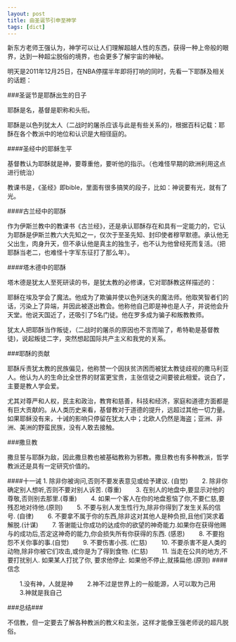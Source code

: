 ```yaml
---
layout: post
title: 由圣诞节引申至神学
tags: [dict]
---
```



新东方老师王强认为，神学可以让人们理解超越人性的东西，获得一种上帝般的眼界，达到一种超尘脱俗的境界，也会更多了解宇宙的神秘。

明天是2011年12月25日，在NBA停摆半年即将打响的同时，先看一下耶酥及相关的话题：

###圣诞节是耶酥出生的日子

耶酥是名，基督是职称和头衔。

耶酥是以色列犹太人（二战时的屠杀应该与此是有些关系的)，根据百科记载：耶酥在各个教派中的地位和认识是大相径庭的。


####圣经中的耶稣生平

基督教认为耶酥就是神，要尊重他，要听他的指示。（也难怪早期的欧洲利用这点进行统治）

教课书是，《圣经》即bible，里面有很多搞笑的段子，比如：神说要有光，就有了光。

####古兰经中的耶酥

作为伊斯兰教中的教课书《古兰经》，还是承认耶酥存在和具有一定能力的，它认为耶酥是伊斯兰教六大先知之一，仅次于至圣先知、封印使者穆罕默德。承认他无父出生，肉身升天，但不承认他是真主的独生子，也不认为他曾经死而复活。（把耶酥当老二，也难怪十字军东征打了那么年）。

####塔木德中的耶酥

塔木德是犹太人至死研读的书，是犹太教的必修课，它对耶酥教这样描述的：

耶稣在埃及学会了魔法。他成为了欺骗并使以色列迷失的魔法师。他取笑智者们的话，污染上了异端，并因此被逐出教会。他称他自己即是神也是人子，并说他会升天堂。他说天国近了，还吸引了5名门徒。他在罗多成为骗子和叛教教师。

犹太人把耶酥当作叛徒，（二战时的屠杀的原因也不言而喻了，希特勒是基督教徒)，说起叛徒二字，突然想起国际共产主义和我党的关系。


###耶酥的贡献

耶酥斥责犹太教的民族偏见，他称赞一个因扶贫济困而被犹太教徒歧视的撒马利亚人。他认为人的生命比全世界的财富更宝贵，主张信徒之间要彼此相爱。说白了，主要是教人学会爱。

尤其对尊严和人权，民主和政治，教育和慈善，科技和经济，家庭和道德方面都是有巨大贡献的。从人类历史来看，基督教对于道德的提升，远超过其他一切力量。如果耶稣没有来，十诫的影响只停留在犹太人中；北欧人仍然是海盗；亚洲、非洲、美洲的野蛮民族，没有人敢去接触。

###撒旦教

撒旦誓与耶酥为敌，因此撒旦教也被基础教称为邪教。撒旦教也有多种教派，哲学教派还是具有一定研究价值的。

####十一诫
	1. 除非你被询问,否则不要发表意见或给予建议. (自觉)
　　2. 除非你确定别人想听,否则不要对别人诉苦. (尊重)
　　3. 在别人的地盘中,要显示对他的尊敬,否则别去那里.(尊重)
　　4. 如果一个客人在你的地盘惹恼了你,不要仁慈,要残忍地对待他.(原则)
　　5. 不要与别人发生性行为,除非你得到了发生关系的信号. (自律)
　　6. 不要拿不属于你的东西,除非这对其他人是种负担,且他们哭求着解脱.(计谋)
　　7. 答谢能让你成功的达成你的欲望的神奇能力.如果你在获得他赐与的成功后,否定这神奇的能力,你会损失所有你获得的东西. (感恩)
　　8. 不要抱怨不关你事的事.(自觉)
　　9. 不要伤害小孩. (仁慈)
　　10. 不要杀害不是人类的动物,除非你被它们攻击,或你是为了得到食物. (仁慈)
　　11. 当走在公共的地方,不要打扰别人. 如果某人打扰了你, 要求他停止. 如果他不停止,就揍扁他.(原则)
####信念

　　1.没有神，人就是神
　　2.神不过是世界上的一般能源，人可以取为己用
　　3.神就是我自己

###总结###

不信教，但一定要去了解各种教派的教义和主张，这样才能像王强老师说的超凡脱俗。
